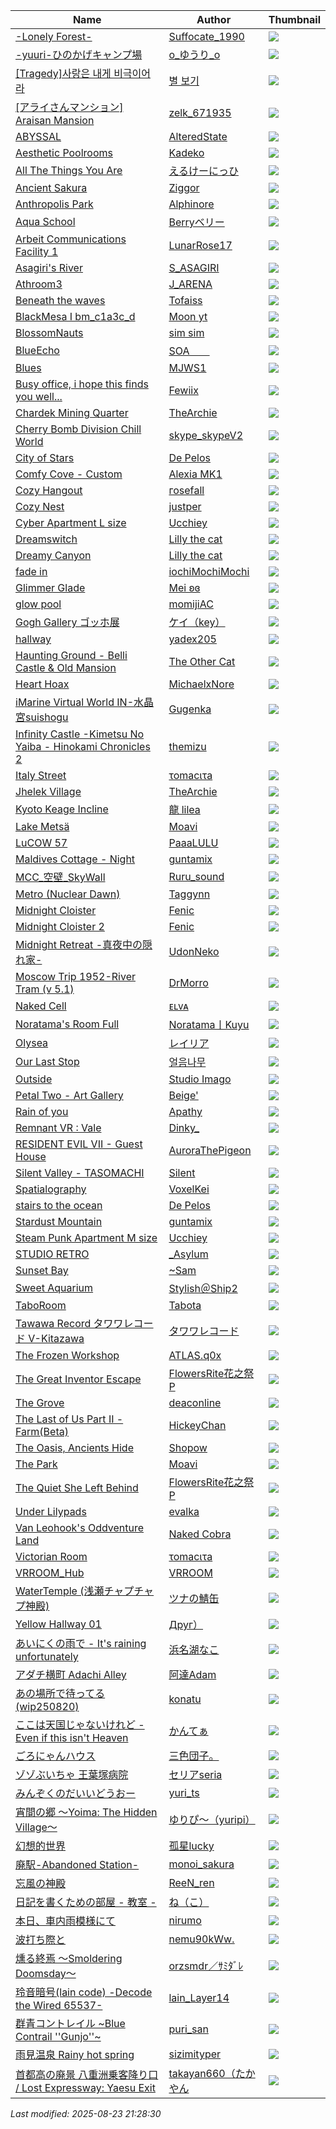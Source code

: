 | Name | Author | Thumbnail |
|------|--------|-----------|
| [\-Lonely Forest\-](https://vrchat.com/home/world/wrld\_b3a36df1\-d914\-4725\-8184\-b7854be3ed20) | [Suffocate\_1990](https://vrchat.com/home/user/usr_af767bdc-c354-4398-9e61-d79176f5b3df) | ![](https://api.vrchat.cloud/api/1/image/file_53ef9584-9a5b-428c-9898-13162387fe2e/2/256) |
| [\-yuuri\-ひのかげキャンプ場](https://vrchat.com/home/world/wrld\_eea92678\-fd49\-4228\-9fb3\-fb24a70e04b3) | [o\_ゆうり\_o](https://vrchat.com/home/user/usr_40c1b997-41c6-47a2-b88b-7b1f1c5484d7) | ![](https://api.vrchat.cloud/api/1/image/file_da0d80f0-2708-42f9-9cb8-4568261136e7/2/256) |
| [\[Tragedy\]사랑은 내게 비극이어라](https://vrchat.com/home/world/wrld\_e7370567\-0c86\-4ea5\-a658\-2043034e1fd6) | [별 보기](https://vrchat.com/home/user/usr_d1cc28d9-da61-4404-8d05-7a89aa3fac78) | ![](https://api.vrchat.cloud/api/1/image/file_ca8b84de-e679-4cd6-9e7a-173ad3340428/3/256) |
| [\[アライさんマンション\] Araisan Mansion](https://vrchat.com/home/world/wrld\_a87e7c31\-2da8\-451e\-a79e\-b1de72d53f9c) | [zelk\_671935](https://vrchat.com/home/user/usr_5a3bfdda-9e6a-43fa-be67-52939bea4c46) | ![](https://api.vrchat.cloud/api/1/image/file_8c1ea9e7-1ed2-43fa-837a-6d14cde318d6/3/256) |
| [ABYSSAL](https://vrchat.com/home/world/wrld\_c2f0e718\-0a2d\-41e8\-bdd2\-3dafa0dbbcb0) | [AlteredState](https://vrchat.com/home/user/usr_7bd0714c-9519-42c7-8c42-1777293ffe3d) | ![](https://api.vrchat.cloud/api/1/image/file_511162e2-4aff-4a40-a6a3-d63c94811e72/12/256) |
| [Aesthetic Poolrooms](https://vrchat.com/home/world/wrld\_12294236\-b184\-4d70\-9f81\-1de4798577c8) | [Kadeko](https://vrchat.com/home/user/usr_216d7adc-2045-429c-a842-c5f4b4e027d5) | ![](https://api.vrchat.cloud/api/1/image/file_8764270a-2620-4a06-8022-951eecbbbe1d/4/256) |
| [All The Things You Are](https://vrchat.com/home/world/wrld\_31407467\-0530\-4953\-bd51\-c3307e15cd04) | [えるけーにっひ](https://vrchat.com/home/user/usr_c01b4d8f-a8bd-47bd-8d2c-1c336b7c5956) | ![](https://api.vrchat.cloud/api/1/image/file_a9fe2e0b-ac2e-4b53-b03a-00bd87983b11/10/256) |
| [Ancient Sakura](https://vrchat.com/home/world/wrld\_1a34771c\-ab76\-48fd\-b6ff\-89bac756f5f8) | [Ziggor](https://vrchat.com/home/user/usr_d37acd76-341a-46af-9b0e-d5b0ffa2181d) | ![](https://api.vrchat.cloud/api/1/image/file_074cdd56-3018-4268-ba82-89621ae01a06/5/256) |
| [Anthropolis Park](https://vrchat.com/home/world/wrld\_c8b800d0\-5db5\-4b0f\-9c49\-9357a9bf9302) | [Alphinore](https://vrchat.com/home/user/usr_fcc77cf1-7f23-4d0a-9e69-a34ea39d3658) | ![](https://api.vrchat.cloud/api/1/image/file_411f235d-138e-4710-8205-02544972a9f8/15/256) |
| [Aqua School](https://vrchat.com/home/world/wrld\_52a84f8f\-a1c3\-4073\-a1f4\-f7e6cb417e85) | [Berryベリー](https://vrchat.com/home/user/usr_a89f1e5b-d320-412c-a717-8f96b1e9db26) | ![](https://api.vrchat.cloud/api/1/image/file_f0e6bd2e-2234-4def-9771-d002046c2a1e/3/256) |
| [Arbeit Communications Facility 1](https://vrchat.com/home/world/wrld\_7a309101\-ca82\-4ac0\-a63b\-dd8f7efc64e1) | [LunarRose17](https://vrchat.com/home/user/usr_cc9f7530-f53b-47a9-b968-929dcfc62924) | ![](https://api.vrchat.cloud/api/1/image/file_77d74855-1826-4fa8-87d2-66d7b517c856/1/256) |
| [Asagiri's River](https://vrchat.com/home/world/wrld\_4bf2ebb0\-875b\-4ef3\-8677\-5c8cc2326baa) | [S\_ASAGIRI](https://vrchat.com/home/user/usr_56e65bb3-58c1-4056-9687-4f3bb1ef6b2a) | ![](https://api.vrchat.cloud/api/1/image/file_bcb36e63-2374-48dd-9cf9-cdc998530cb5/8/256) |
| [Athroom3](https://vrchat.com/home/world/wrld\_c207549c\-8573\-496b\-83ae\-c931c70cdc74) | [J\_ARENA](https://vrchat.com/home/user/usr_23465992-cd56-45e5-b499-42c60e2636bb) | ![](https://api.vrchat.cloud/api/1/image/file_a036fc0b-0bab-43e4-a4a6-29c0e04e76ea/1/256) |
| [Beneath the waves](https://vrchat.com/home/world/wrld\_9c79ed04\-8e78\-4eac\-bfe5\-9d6b1157de19) | [Tofaiss](https://vrchat.com/home/user/usr_0d7aaf0a-d51f-4d61-ba50-e143b3ef296d) | ![](https://api.vrchat.cloud/api/1/image/file_acf57f67-e3be-4932-a004-3273e7244fa6/2/256) |
| [BlackMesa I bm\_c1a3c\_d](https://vrchat.com/home/world/wrld\_59486bc3\-92b7\-4e1a\-b176\-05b4565e091a) | [Moon yt](https://vrchat.com/home/user/usr_9e1578b5-cfca-4807-9558-18ce42ddd806) | ![](https://api.vrchat.cloud/api/1/image/file_19a8936d-d0cd-4333-a8ed-d7cab2346ae3/3/256) |
| [BlossomNauts](https://vrchat.com/home/world/wrld\_da3a3002\-e9fa\-46de\-a0cb\-2a923f98b818) | [sim sim](https://vrchat.com/home/user/usr_77239655-29f4-48fc-bfc5-e096bed56cda) | ![](https://api.vrchat.cloud/api/1/image/file_841546b4-51c1-493c-aaca-1456517d4403/4/256) |
| [BlueEcho](https://vrchat.com/home/world/wrld\_468431c3\-0987\-45b6\-ac56\-614caad421b7) | [SOA＿＿](https://vrchat.com/home/user/usr_9c7ea4d2-0f45-4222-ace9-681d0fdcc903) | ![](https://api.vrchat.cloud/api/1/image/file_a574ad9b-8671-45c2-915e-b9263cedb356/3/256) |
| [Blues](https://vrchat.com/home/world/wrld\_5ce2a880\-8364\-4f92\-a21e\-666bc990b6ca) | [MJWS1](https://vrchat.com/home/user/usr_452c86c8-a6c2-4db1-8eea-eb9894150f18) | ![](https://api.vrchat.cloud/api/1/image/file_a880cf1c-39d8-4153-aec4-c78cd932a22a/2/256) |
| [Busy office, i hope this finds you well\.\.\.](https://vrchat.com/home/world/wrld\_b86151b6\-9d6b\-4290\-8530\-db463e692511) | [Fewiix](https://vrchat.com/home/user/usr_7a11610f-683d-4d31-9340-059faeb87d8a) | ![](https://api.vrchat.cloud/api/1/image/file_fa42de54-0bdd-4f11-80e0-77764027d6bf/3/256) |
| [Chardek Mining Quarter](https://vrchat.com/home/world/wrld\_c971749e\-cf58\-464c\-a3a4\-c25a67bc9da7) | [TheArchie](https://vrchat.com/home/user/usr_48d7a485-6e6f-4e42-90a0-0fc370e94fd0) | ![](https://api.vrchat.cloud/api/1/image/file_080115d0-75ae-4867-a4a0-57f9104e6d5c/1/256) |
| [Cherry Bomb Division Chill World](https://vrchat.com/home/world/wrld\_32cfe7e7\-f391\-4eb7\-884f\-42c9d2810504) | [skype\_skypeV2](https://vrchat.com/home/user/usr_2a2c62da-b7a9-4f85-b556-b61fcec31398) | ![](https://api.vrchat.cloud/api/1/image/file_9e02efb2-959f-4a63-85cc-d2965e6200ba/1/256) |
| [City of Stars](https://vrchat.com/home/world/wrld\_9fee4118\-c0f1\-4f5c\-92fe\-8d5f605238f6) | [De Pelos](https://vrchat.com/home/user/usr_446dcdcb-0766-4bda-85dc-3cb7630f8a5a) | ![](https://api.vrchat.cloud/api/1/image/file_f5590dde-fe25-4ab0-8c62-f04d41fb5f64/8/256) |
| [Comfy Cove \- Custom](https://vrchat.com/home/world/wrld\_09a2b5d3\-4c5d\-4062\-b5b7\-ccf06a636a60) | [Alexia MK1](https://vrchat.com/home/user/usr_7729458d-0729-40d3-9fa0-db8b86a38302) | ![](https://api.vrchat.cloud/api/1/image/file_29f3e4a3-5494-4cbf-a197-8792491da324/4/256) |
| [Cozy Hangout](https://vrchat.com/home/world/wrld\_ce512471\-12d9\-4e9b\-9688\-e0663facc49c) | [гоѕеfаll](https://vrchat.com/home/user/usr_d4467f2a-bc0b-487d-9e6d-40aa451d3857) | ![](https://api.vrchat.cloud/api/1/image/file_703c8fe6-2b3b-45ab-b785-57353ba006ae/5/256) |
| [Cozy Nest](https://vrchat.com/home/world/wrld\_ec609b47\-2b6b\-4644\-b8af\-9e44eefa923d) | [justper](https://vrchat.com/home/user/usr_956e1da4-8625-46dd-a120-8700c6fe5c06) | ![](https://api.vrchat.cloud/api/1/image/file_91744203-0e91-4340-b4a6-cb26c7bcfc56/5/256) |
| [Cyber Apartment L size](https://vrchat.com/home/world/wrld\_649a018a\-990f\-4c33\-bf16\-1f7389ca1061) | [Ucchiey](https://vrchat.com/home/user/usr_24bfa5e4-55cf-472d-80a1-890b2a00d42f) | ![](https://api.vrchat.cloud/api/1/image/file_ce505f47-df0a-4713-b720-9ec4cdf8e2c1/4/256) |
| [Dreamswitch](https://vrchat.com/home/world/wrld\_3fef0246\-f7a8\-4ee5\-9d57\-6daec179f557) | [Lilly the cat](https://vrchat.com/home/user/usr_7f2dd193-a0d3-4381-89a5-de76f7405e65) | ![](https://api.vrchat.cloud/api/1/image/file_7962ebc0-3329-431a-b5b8-0ee712a4b76d/4/256) |
| [Dreamy Canyon](https://vrchat.com/home/world/wrld\_18c576f2\-37ea\-4b24\-8c83\-642bf48fd413) | [Lilly the cat](https://vrchat.com/home/user/usr_7f2dd193-a0d3-4381-89a5-de76f7405e65) | ![](https://api.vrchat.cloud/api/1/image/file_2eefc2d9-c22d-47a8-8e8c-53811b7ebf00/6/256) |
| [fade in](https://vrchat.com/home/world/wrld\_48ea5e28\-89ac\-4e39\-be98\-f0ebdaf5a8d0) | [iochiMochiMochi](https://vrchat.com/home/user/usr_52f9c65d-b3ba-41d1-a257-9554171290f8) | ![](https://api.vrchat.cloud/api/1/image/file_dae5dbc7-e0fe-4801-b3b6-385eca607e72/14/256) |
| [Glimmer Glade](https://vrchat.com/home/world/wrld\_b92b44e1\-bd57\-4100\-9d49\-c6eaee90c7de) | [Mei ʚɞ](https://vrchat.com/home/user/usr_8f8fdf1b-d5aa-426f-b1bb-93fb415956d1) | ![](https://api.vrchat.cloud/api/1/image/file_229b962a-6029-4e62-85af-6477d9568624/8/256) |
| [glow pool](https://vrchat.com/home/world/wrld\_75fc122b\-46ad\-4700\-873e\-f934ccd77f3a) | [momijiAC](https://vrchat.com/home/user/usr_9e302996-3267-4282-9163-fc6783d48c4f) | ![](https://api.vrchat.cloud/api/1/image/file_ab9b3ff6-de7d-458f-b2ab-f0e5954536d7/2/256) |
| [Gogh Gallery ゴッホ展](https://vrchat.com/home/world/wrld\_e4b6c5d2\-ec46\-460a\-9dca\-045bb78ee5c9) | [ケイ（key）](https://vrchat.com/home/user/usr_c49e26b9-4736-4d31-82f3-a682771c8ab6) | ![](https://api.vrchat.cloud/api/1/image/file_2a0e9957-3a17-4c04-9254-3ce8830a1d7e/1/256) |
| [hallway](https://vrchat.com/home/world/wrld\_3a009026\-ea91\-43dd\-b7ca\-c73d0c1b163c) | [yadex205](https://vrchat.com/home/user/usr_46012184-a5ed-405d-b8bb-e108424aede4) | ![](https://api.vrchat.cloud/api/1/image/file_41d4ddd4-01d1-4182-8142-664412837908/9/256) |
| [Haunting Ground \- Belli Castle & Old Mansion](https://vrchat.com/home/world/wrld\_77d3c7c2\-d687\-4665\-8444\-5b2950f10e4d) | [The Other Cat](https://vrchat.com/home/user/usr_939f2c7f-1857-40a5-a336-87cc2b71a7ea) | ![](https://api.vrchat.cloud/api/1/image/file_1d36b3bb-53ca-438b-bfea-ae6aa0cf3c31/2/256) |
| [Heart Hoax](https://vrchat.com/home/world/wrld\_2fa20da7\-23c5\-4c1b\-bcae\-73e90179f9f2) | [MichaelxNore](https://vrchat.com/home/user/usr_10e365c3-1268-47e5-a8f7-1da191c353ff) | ![](https://api.vrchat.cloud/api/1/image/file_c3464378-90a0-49b3-b6a9-50afcee92a43/3/256) |
| [iMarine Virtual World IN\-水晶宮suishogu](https://vrchat.com/home/world/wrld\_6a79af9c\-17f9\-478e\-bca5\-9bc01716936c) | [Gugenka](https://vrchat.com/home/user/usr_90f4067a-a70f-4099-9c7d-0d90ebd7fe62) | ![](https://api.vrchat.cloud/api/1/image/file_6aaf115f-e558-4cee-af88-4ccba358bc68/7/256) |
| [Infinity Castle \-Kimetsu No Yaiba \- Hinokami Chronicles 2](https://vrchat.com/home/world/wrld\_6625dcef\-8d8f\-4f1d\-9dbb\-7babcbe5db56) | [themizu](https://vrchat.com/home/user/usr_ecf10a50-26c7-4626-ba39-fd4e8ec5d19b) | ![](https://api.vrchat.cloud/api/1/image/file_0e26cae2-d58b-405b-b3f5-3f5ee979c8f0/2/256) |
| [Italy Street](https://vrchat.com/home/world/wrld\_b394f4e9\-fe9b\-47c8\-871c\-8f4d2485618d) | [τοmacιτa](https://vrchat.com/home/user/usr_0444eee9-5725-485b-93df-23df032b819b) | ![](https://api.vrchat.cloud/api/1/image/file_7003cfd8-bd08-4e93-8a53-d2d852fe0fc3/1/256) |
| [Jhelek Village](https://vrchat.com/home/world/wrld\_07f51468\-dcb4\-49c7\-b250\-1ac63356ab08) | [TheArchie](https://vrchat.com/home/user/usr_48d7a485-6e6f-4e42-90a0-0fc370e94fd0) | ![](https://api.vrchat.cloud/api/1/image/file_a0a6af4f-d692-4414-9ef0-1b988d8a2cd0/1/256) |
| [Kyoto Keage Incline](https://vrchat.com/home/world/wrld\_5c39d0ce\-d047\-4244\-b102\-c4b647907d3c) | [龍 lilea](https://vrchat.com/home/user/usr_240cd891-1893-4fda-a499-cef1887b3909) | ![](https://api.vrchat.cloud/api/1/image/file_6389c35b-9d56-4bf6-b354-80cae33bcc62/4/256) |
| [Lake Metsä](https://vrchat.com/home/world/wrld\_1b01ace1\-7a64\-464c\-8598\-7cad3bee361d) | [Moavi](https://vrchat.com/home/user/usr_78677f23-de63-46c3-8057-aa7eac0b1060) | ![](https://api.vrchat.cloud/api/1/image/file_eb239c2e-01ba-43e6-a013-c7fcb98b487f/6/256) |
| [LuCOW 57](https://vrchat.com/home/world/wrld\_fa4d68d4\-c9b1\-403e\-b75f\-e7cf5c47bbae) | [PaaaLULU](https://vrchat.com/home/user/usr_c9565a99-c947-4beb-a6ab-569c9e5c2700) | ![](https://api.vrchat.cloud/api/1/image/file_20e4f7d6-67bc-4963-bcfe-42d492be6489/2/256) |
| [Maldives Cottage \- Night](https://vrchat.com/home/world/wrld\_a5f8c533\-5b9d\-4e17\-a4b5\-5112f4e5f0d9) | [guntamix](https://vrchat.com/home/user/usr_d6e721e4-963f-41bc-8fcc-0b2027204c27) | ![](https://api.vrchat.cloud/api/1/image/file_ac594859-1870-4357-a8f0-cc3d94d991f7/7/256) |
| [MCC\_空壁\_SkyWall](https://vrchat.com/home/world/wrld\_4c92239d\-b9c3\-45aa\-a17c\-016d6513c73b) | [Ruru\_sound](https://vrchat.com/home/user/usr_86013d6e-a804-49ce-91a9-8cc292d38c25) | ![](https://api.vrchat.cloud/api/1/image/file_848f1342-06e0-4658-9f75-3b0fa570dfc2/1/256) |
| [Metro \(Nuclear Dawn\)](https://vrchat.com/home/world/wrld\_bff95063\-c35d\-4f7d\-8527\-a73bb81cca97) | [Taggynn](https://vrchat.com/home/user/usr_54c17519-8ff7-4cfd-adc0-1be81a484672) | ![](https://api.vrchat.cloud/api/1/image/file_47aa69ca-812b-4d6d-9a9d-d2917c1983d3/3/256) |
| [Midnight Cloister](https://vrchat.com/home/world/wrld\_e4e64555\-17af\-4967\-b10e\-f9fa29711c6b) | [Fenic](https://vrchat.com/home/user/usr_ae8da336-8fe1-4589-8f95-3a8c7b3e5a5d) | ![](https://api.vrchat.cloud/api/1/image/file_7f777279-ec02-453c-bfc4-2e06383b49ef/4/256) |
| [Midnight Cloister 2](https://vrchat.com/home/world/wrld\_09e08be5\-bd8f\-4921\-a68d\-02d1bcbf3e72) | [Fenic](https://vrchat.com/home/user/usr_ae8da336-8fe1-4589-8f95-3a8c7b3e5a5d) | ![](https://api.vrchat.cloud/api/1/image/file_e0a76ca9-b4f0-45ba-9e37-57d70acc7b5d/2/256) |
| [Midnight Retreat \-真夜中の隠れ家\-](https://vrchat.com/home/world/wrld\_0c62b622\-13f9\-4bc0\-adb2\-7fca7cef13c2) | [UdonNeko](https://vrchat.com/home/user/usr_7f34cfba-751a-4c3b-a3d3-45e770c581b5) | ![](https://api.vrchat.cloud/api/1/image/file_5ad6615d-c0e2-43fb-96df-75904c6492f8/8/256) |
| [Moscow Trip 1952\-River Tram \(v 5\.1\)](https://vrchat.com/home/world/wrld\_b18a8147\-890a\-4b09\-b847\-9ffa12fdef4c) | [DrMorro](https://vrchat.com/home/user/usr_d97e5584-51ac-4f67-afee-48e7f947eb3b) | ![](https://api.vrchat.cloud/api/1/image/file_7bc9ff7d-bc2b-4179-a91e-5a287d571f12/4/256) |
| [Naked Cell](https://vrchat.com/home/world/wrld\_d71a35bd\-ae12\-4a9e\-ac01\-ce15c141c192) | [ᴇʟᴠᴀ](https://vrchat.com/home/user/usr_1c71e070-08fd-495e-8448-9c9fb8416a91) | ![](https://api.vrchat.cloud/api/1/image/file_8a397a4b-ea58-4596-aef8-b661a0b7f9bb/2/256) |
| [Noratama's Room Full](https://vrchat.com/home/world/wrld\_e8e36ca2\-e7aa\-40f2\-bbe2\-d0cca045e3f7) | [Noratama丨Kuyu](https://vrchat.com/home/user/usr_7ceecd88-432f-4e1a-9398-2ad638ede615) | ![](https://api.vrchat.cloud/api/1/image/file_2b3f93ac-31ce-4f7e-98a3-d01e183677b0/1/256) |
| [Olysea](https://vrchat.com/home/world/wrld\_532231cd\-88d1\-49df\-9335\-ea1dfcc09aec) | [レイリア](https://vrchat.com/home/user/usr_d07ce620-daf7-49b1-a1fa-ac7b2d3f8ae9) | ![](https://api.vrchat.cloud/api/1/image/file_1212af10-1e6b-431d-a696-a7b8a783ca9c/2/256) |
| [Our Last Stop](https://vrchat.com/home/world/wrld\_bf2fe940\-d5db\-4564\-a378\-ef32d1070273) | [얼음나무](https://vrchat.com/home/user/usr_4e82577c-91b1-465a-aea8-9f6ad56a68b3) | ![](https://api.vrchat.cloud/api/1/image/file_66d5b299-2977-49dc-a6d8-61c245303fa2/2/256) |
| [Outside](https://vrchat.com/home/world/wrld\_c8470313\-b94b\-4e4f\-8db6\-f4a5adb4cb3e) | [Studio Imago](https://vrchat.com/home/user/usr_c4de2a6c-6c73-495b-b16a-48feeba2f55c) | ![](https://api.vrchat.cloud/api/1/image/file_5baa3b7b-474c-4b90-9de7-96306935a307/1/256) |
| [Petal Two \- Art Gallery](https://vrchat.com/home/world/wrld\_253be946\-b58a\-49a5\-9774\-5901b7fd3447) | [Beige'](https://vrchat.com/home/user/usr_f5c59021-4b15-4147-9fa6-aa5d41431e32) | ![](https://api.vrchat.cloud/api/1/image/file_2d8283a7-0352-49d2-a394-0d30aaab9406/1/256) |
| [Rain of you](https://vrchat.com/home/world/wrld\_0f2e25a6\-1c09\-4f25\-9fdb\-2c8cd009edfd) | [Apathy](https://vrchat.com/home/user/usr_9dab3cce-1110-4c28-847b-533bcbc0a8f1) | ![](https://api.vrchat.cloud/api/1/image/file_5061ff00-882b-4910-8789-3d3080426f12/2/256) |
| [Remnant VR : Vale](https://vrchat.com/home/world/wrld\_435c3698\-da11\-41d5\-888e\-1ce8e214e4ed) | [Dinky\_](https://vrchat.com/home/user/usr_70956ac3-9878-4e41-b8b3-29edb863e8a8) | ![](https://api.vrchat.cloud/api/1/image/file_622edd05-7832-4b54-afeb-43044ce792f7/2/256) |
| [RESIDENT EVIL VII \- Guest House](https://vrchat.com/home/world/wrld\_e182a38d\-80eb\-4969\-a4b2\-5de4d500ed4b) | [AuroraThePigeon](https://vrchat.com/home/user/usr_58b6a5d2-bd88-460d-99e4-b4b4ec630e12) | ![](https://api.vrchat.cloud/api/1/image/file_1dd1b440-424b-46f0-96d1-4c8c77f235cf/4/256) |
| [Silent Valley \- TASOMACHI](https://vrchat.com/home/world/wrld\_a3c137e3\-4f74\-4e29\-a967\-499f22ea9f5a) | [Silent](https://vrchat.com/home/user/usr_b0b2b21d-50a8-4d26-8d5a-1bf3f4225dcd) | ![](https://api.vrchat.cloud/api/1/image/file_f0c5a977-5afc-4891-bbbd-e1208eb8f265/3/256) |
| [Spatialography](https://vrchat.com/home/world/wrld\_0ab57861\-abb2\-4802\-8783\-4ae089ea268b) | [VoxelKei](https://vrchat.com/home/user/usr_73a64bc7-c786-40a1-a3b4-1f19da86d390) | ![](https://api.vrchat.cloud/api/1/image/file_c830c760-e305-4f81-8208-71d0c245835b/2/256) |
| [stairs to the ocean](https://vrchat.com/home/world/wrld\_7b8b5b45\-f2e7\-435d\-9b94\-965f53aa564b) | [De Pelos](https://vrchat.com/home/user/usr_446dcdcb-0766-4bda-85dc-3cb7630f8a5a) | ![](https://api.vrchat.cloud/api/1/image/file_26812a07-682f-4870-bbf6-0905818fea87/2/256) |
| [Stardust Mountain](https://vrchat.com/home/world/wrld\_583b4ae8\-d2a3\-47dd\-906b\-32180e6fd6bf) | [guntamix](https://vrchat.com/home/user/usr_d6e721e4-963f-41bc-8fcc-0b2027204c27) | ![](https://api.vrchat.cloud/api/1/image/file_1e7fd386-6db7-4cd6-857e-467bf085d3fc/6/256) |
| [Steam Punk Apartment M size](https://vrchat.com/home/world/wrld\_a0347715\-6291\-4b0f\-a3bc\-32bb2bd1a1ac) | [Ucchiey](https://vrchat.com/home/user/usr_24bfa5e4-55cf-472d-80a1-890b2a00d42f) | ![](https://api.vrchat.cloud/api/1/image/file_24aa965b-0f3a-48e4-b23e-aaef7626b869/9/256) |
| [STUDIO RETRO](https://vrchat.com/home/world/wrld\_ab50bfe8\-e407\-4c63\-ace0\-c98d1a312f9a) | [\_Asylum](https://vrchat.com/home/user/usr_11838496-0ae5-44f0-b6cf-15d390794b71) | ![](https://api.vrchat.cloud/api/1/image/file_2a7453b8-5354-4890-8a4e-c16e99d5c9a1/2/256) |
| [Sunset Bay](https://vrchat.com/home/world/wrld\_36117d86\-d759\-4b9c\-962e\-eb25c8caebdf) | [~Sam](https://vrchat.com/home/user/usr_321ab97e-6e62-404f-9811-548d684fd7e1) | ![](https://api.vrchat.cloud/api/1/image/file_f7be1fc7-0c3b-413c-a9b8-9a34ffa29cc4/1/256) |
| [Sweet Aquarium](https://vrchat.com/home/world/wrld\_7fc7ed1b\-a643\-4d23\-a985\-addad43a7f44) | [Stylish＠Ship2](https://vrchat.com/home/user/usr_8f44958d-2d70-47e5-b1a0-67f09f5ac378) | ![](https://api.vrchat.cloud/api/1/image/file_9065511d-5f88-460e-b85b-0f83867a7365/3/256) |
| [TaboRoom](https://vrchat.com/home/world/wrld\_94720c04\-5499\-4187\-aab3\-a96bdbb3995d) | [Tabota](https://vrchat.com/home/user/usr_5cade8f0-f747-4d0f-8fac-541f8eae3ff1) | ![](https://api.vrchat.cloud/api/1/image/file_903fc90a-3e22-4676-bae7-caa65460a071/1/256) |
| [Tawawa Record タワワレコード V\-Kitazawa](https://vrchat.com/home/world/wrld\_01b95334\-95f0\-4265\-a11f\-f91b15731ac4) | [タワワレコード](https://vrchat.com/home/user/usr_75c55291-7846-49c4-bd3e-8ed31bd17749) | ![](https://api.vrchat.cloud/api/1/image/file_6fae90ea-b743-49b7-b1ae-51211b126a55/4/256) |
| [The Frozen Workshop](https://vrchat.com/home/world/wrld\_bd07573e\-b6b7\-42dd\-9db3\-608080c23b39) | [ATLAS․q0x](https://vrchat.com/home/user/usr_b5cf1311-d6d4-4b17-bf93-b5e043d156e6) | ![](https://api.vrchat.cloud/api/1/image/file_2237dd18-4f83-4b56-acf1-32e80e0b13cb/3/256) |
| [The Great Inventor Escape](https://vrchat.com/home/world/wrld\_d94fea54\-1d35\-40f3\-b820\-b19862d3880a) | [FlowersRite花之祭P](https://vrchat.com/home/user/usr_c0fcff0e-27fc-4f82-8b98-a1c29ff16dee) | ![](https://api.vrchat.cloud/api/1/image/file_5b051245-a01f-4698-81b5-d70cfc4dc8fc/1/256) |
| [The Grove](https://vrchat.com/home/world/wrld\_e8a29336\-e021\-4975\-8c94\-8a68bcdfc4c3) | [deaconline](https://vrchat.com/home/user/usr_04a52932-b6a2-4b2b-8191-728f7152f3f6) | ![](https://api.vrchat.cloud/api/1/image/file_b0d3a4da-0f8e-41b2-aaae-04851fd1fcd3/2/256) |
| [The Last of Us Part II \- Farm\(Beta\)](https://vrchat.com/home/world/wrld\_8f323ba8\-2a99\-47d2\-8f14\-c4df53950029) | [HickeyChan](https://vrchat.com/home/user/usr_60ba6fba-df15-4955-a0f3-ed8aae50c8a1) | ![](https://api.vrchat.cloud/api/1/image/file_0beb7305-b1a1-47ff-8c3a-000620900e87/1/256) |
| [The Oasis, Ancients Hide](https://vrchat.com/home/world/wrld\_a2ae3565\-c419\-48b5\-bd65\-aed4d3b4a361) | [Shopow](https://vrchat.com/home/user/usr_017c59c4-dea7-429b-a349-a84c01bd409f) | ![](https://api.vrchat.cloud/api/1/image/file_f312d68c-ba82-46a9-83a9-03a9b32ff5b9/2/256) |
| [The Park](https://vrchat.com/home/world/wrld\_cc2e04ab\-67a9\-4094\-aa30\-d5dc6103a755) | [Moavi](https://vrchat.com/home/user/usr_78677f23-de63-46c3-8057-aa7eac0b1060) | ![](https://api.vrchat.cloud/api/1/image/file_d1a698d1-610a-4cd5-9c9c-93242a9e6cf4/3/256) |
| [The Quiet She Left Behind](https://vrchat.com/home/world/wrld\_3f55a5ff\-5fb5\-4d81\-8ae6\-7a25b042ffb1) | [FlowersRite花之祭P](https://vrchat.com/home/user/usr_c0fcff0e-27fc-4f82-8b98-a1c29ff16dee) | ![](https://api.vrchat.cloud/api/1/image/file_8243b28e-c375-4856-a81a-66c7ec0a96e8/1/256) |
| [Under Lilypads](https://vrchat.com/home/world/wrld\_11b24673\-f86d\-46cc\-a197\-b39527b4c7ad) | [evalka](https://vrchat.com/home/user/usr_4cfcd35b-2a6a-4850-b790-7eaf1c23d47c) | ![](https://api.vrchat.cloud/api/1/image/file_51013a76-9460-4950-a5eb-b0d0cde505fe/2/256) |
| [Van Leohook's Oddventure Land](https://vrchat.com/home/world/wrld\_20821acf\-414a\-454d\-aa3d\-be9dcd243b6d) | [Naked Cobra](https://vrchat.com/home/user/usr_07a42a46-39f6-472a-b349-d8ff1d5f7dc9) | ![](https://api.vrchat.cloud/api/1/image/file_28f14416-1aca-4667-ab44-67c623ab1427/2/256) |
| [Victorian Room](https://vrchat.com/home/world/wrld\_3bd02952\-d32a\-4c8e\-baea\-e55bcbd7eaf5) | [τοmacιτa](https://vrchat.com/home/user/usr_0444eee9-5725-485b-93df-23df032b819b) | ![](https://api.vrchat.cloud/api/1/image/file_48857d27-bc1d-46c9-ac59-44b25e0fd764/1/256) |
| [VRROOM\_Hub](https://vrchat.com/home/world/wrld\_9e0ae26e\-3e9b\-4b22\-a03e\-b6a63d6b5900) | [VRROOM](https://vrchat.com/home/user/usr_78b14613-08e3-4494-a57b-2dda71fd4c61) | ![](https://api.vrchat.cloud/api/1/image/file_344ac1bc-4023-401b-a1fb-799393a7ebaf/1/256) |
| [WaterTemple \(浅瀬チャプチャプ神殿\)](https://vrchat.com/home/world/wrld\_5c66265a\-e56e\-4274\-a494\-613c5ff0573f) | [ツナの鯖缶](https://vrchat.com/home/user/usr_9c98cb64-1a21-4cf4-9ed1-714415313f45) | ![](https://api.vrchat.cloud/api/1/image/file_2fc7a24f-0dde-4f36-b53c-fd3b925b2b5f/2/256) |
| [Yellow Hallway 01](https://vrchat.com/home/world/wrld\_6a2ee140\-bcce\-4e66\-8a7c\-43f50427437b) | [Друг）](https://vrchat.com/home/user/usr_c50740b7-a301-408d-89f2-e690eb78d0fd) | ![](https://api.vrchat.cloud/api/1/image/file_def8863c-caf3-4944-9288-5bd240674690/1/256) |
| [あいにくの雨で \- It's raining unfortunately](https://vrchat.com/home/world/wrld\_9d96a796\-e395\-4e8a\-ad8d\-c94754b5c985) | [浜名湖なこ](https://vrchat.com/home/user/usr_d435482e-f276-4899-a20c-e4f77db6d2b9) | ![](https://api.vrchat.cloud/api/1/image/file_12a060a5-45fb-418a-a2b9-213eee4c290c/5/256) |
| [アダチ横町 Adachi Alley](https://vrchat.com/home/world/wrld\_1ed985a2\-3472\-450b\-8864\-bdfd628582c7) | [阿達Adam](https://vrchat.com/home/user/usr_9285ba36-448a-4d45-9bd8-cd2dfcdf32a3) | ![](https://api.vrchat.cloud/api/1/image/file_efd87d59-16bf-4f10-a6a8-0af70b8fc8eb/4/256) |
| [あの場所で待ってる\(wip250820\)](https://vrchat.com/home/world/wrld\_9734efec\-4af3\-48a8\-b876\-2b730b6691bc) | [konatu](https://vrchat.com/home/user/usr_15f4ec74-65cb-47f2-b2a0-bfca20d70108) | ![](https://api.vrchat.cloud/api/1/image/file_e528ab2b-bc01-4346-8439-31923d7eb2bc/10/256) |
| [ここは天国じゃないけれど \- Even if this isn't Heaven](https://vrchat.com/home/world/wrld\_f426bea1\-0c07\-40d4\-abb6\-83b41075875c) | [かんてぁ](https://vrchat.com/home/user/usr_fbe33911-d8fb-4099-bb41-13e8f25525d9) | ![](https://api.vrchat.cloud/api/1/image/file_bfcd872c-6752-4b4f-ab77-baea0c9e9d0a/4/256) |
| [ごろにゃんハウス](https://vrchat.com/home/world/wrld\_da64f96d\-7b06\-422e\-a6bc\-ffc937fee620) | [三色団子。](https://vrchat.com/home/user/usr_0e2a09c1-9d1a-4294-93bc-f177b2915117) | ![](https://api.vrchat.cloud/api/1/image/file_8a071cc6-c589-4268-9f5b-013fed8d9cd0/1/256) |
| [ゾゾぶいちゃ 王葉塚病院](https://vrchat.com/home/world/wrld\_12d6c42d\-a249\-4ea5\-b234\-7e1e7812471c) | [セリアseria](https://vrchat.com/home/user/usr_5fca7403-7149-4b1f-8483-0b0900a18ed7) | ![](https://api.vrchat.cloud/api/1/image/file_d0d0ee9c-3e68-439d-9666-610af298d123/3/256) |
| [みんぞくのだいいどうおー](https://vrchat.com/home/world/wrld\_4379a37b\-53a3\-4c03\-9818\-28cbff44b032) | [yuri\_ts](https://vrchat.com/home/user/usr_f1ba63f9-a0cc-4c4d-9ee1-49e3ebaa3aeb) | ![](https://api.vrchat.cloud/api/1/image/file_c0176535-1305-42b2-95f2-c88e721776c4/2/256) |
| [宵間の郷 ～Yoima: The Hidden Village～](https://vrchat.com/home/world/wrld\_12f102fc\-7ef8\-48c6\-b5f1\-3623e8b325b7) | [ゆりぴ～（yuripi）](https://vrchat.com/home/user/usr_a5e8bd49-1860-46fe-be76-a1588ad94373) | ![](https://api.vrchat.cloud/api/1/image/file_6a573ec3-427f-4eb3-836a-d63bad675530/8/256) |
| [幻想的世界](https://vrchat.com/home/world/wrld\_f732a38a\-725c\-47dd\-8898\-ee4635ee39e4) | [孤星lucky](https://vrchat.com/home/user/usr_49a82cbc-0a84-4fd4-bd4c-9d5df961ff8d) | ![](https://api.vrchat.cloud/api/1/image/file_d8bd2199-abd1-4e15-8fe7-7e3b1737cfe4/1/256) |
| [廃駅\-Abandoned Station\-](https://vrchat.com/home/world/wrld\_d4a47ef2\-1197\-4164\-9613\-24d4f505a085) | [monoi\_sakura](https://vrchat.com/home/user/usr_84671ae7-bb03-48f0-baac-81e1458276e6) | ![](https://api.vrchat.cloud/api/1/image/file_630702aa-26c4-4947-8ed7-47adb4750ea9/5/256) |
| [忘風の神殿](https://vrchat.com/home/world/wrld\_e6b3290d\-45f5\-46b8\-9728\-23865939f5c5) | [ReeN\_ren](https://vrchat.com/home/user/usr_53e0db01-77f8-411b-a9cf-04e1a268e20b) | ![](https://api.vrchat.cloud/api/1/image/file_818952c1-7cfb-4971-81ba-c093bed8f742/2/256) |
| [日記を書くための部屋 \- 教室 \-](https://vrchat.com/home/world/wrld\_9a51eefb\-979a\-4611\-b019\-f89845db2bf4) | [ね（こ）](https://vrchat.com/home/user/usr_7b732068-6842-4e2c-9769-93ff96605fe0) | ![](https://api.vrchat.cloud/api/1/image/file_a5842f91-c062-4fca-bd6e-50c940111193/1/256) |
| [本日、車内雨模様にて](https://vrchat.com/home/world/wrld\_02f30087\-ed74\-4ae4\-a717\-72b5dae5e4dc) | [nirumo](https://vrchat.com/home/user/usr_a61ddb04-92f9-4626-9a95-4975107e899a) | ![](https://api.vrchat.cloud/api/1/image/file_47ecce3a-bc9a-4a44-a347-3f7b9bd00885/7/256) |
| [波打ち際と](https://vrchat.com/home/world/wrld\_af46b672\-1ade\-4de9\-b4b1\-a86f7b79ee90) | [nemu90kWw․](https://vrchat.com/home/user/usr_33926b7a-b197-4320-9170-76349d658c3a) | ![](https://api.vrchat.cloud/api/1/image/file_53a0e561-8006-4492-9353-52e0c9cc986e/6/256) |
| [燻る終焉 ～Smoldering Doomsday～](https://vrchat.com/home/world/wrld\_8a8c9cf0\-da5f\-400d\-a29b\-9e120dfd9533) | [orzsmdr／ｻﾐﾀﾞﾚ](https://vrchat.com/home/user/usr_c8f62dec-1828-4a91-9520-1efb6b190bf5) | ![](https://api.vrchat.cloud/api/1/image/file_ff39ffd9-b1bb-454c-8fd4-963149a25dd3/1/256) |
| [玲音暗号\(lain code\) \-Decode the Wired 65537\-](https://vrchat.com/home/world/wrld\_3e0253e8\-13e6\-4427\-886c\-58dce62ac5a3) | [lain\_Layer14](https://vrchat.com/home/user/usr_d25778a1-a0af-40f2-a775-792995877ee3) | ![](https://api.vrchat.cloud/api/1/image/file_606d9747-57c2-4b8b-9b6c-17bb09b6830d/1/256) |
| [群青コントレイル ~Blue Contrail ''Gunjo''~](https://vrchat.com/home/world/wrld\_89112876\-1c0d\-429b\-8901\-6003ceac8404) | [puri\_san](https://vrchat.com/home/user/usr_30ad11a1-6752-4383-a29f-d1862e124746) | ![](https://api.vrchat.cloud/api/1/image/file_869ee10d-57e4-464a-ab2d-01506659b973/3/256) |
| [雨見温泉 Rainy hot spring](https://vrchat.com/home/world/wrld\_ef5e1903\-f0be\-4533\-a4cd\-821d1094a919) | [sizimityper](https://vrchat.com/home/user/usr_1fae1e47-820a-4671-98eb-a1c1e496dbb2) | ![](https://api.vrchat.cloud/api/1/image/file_f2e0ce54-e9d1-47c8-b0af-b4849dd48688/3/256) |
| [首都高の廃景 八重洲乗客降り口 / Lost Expressway: Yaesu Exit](https://vrchat.com/home/world/wrld\_d78c50e1\-716e\-4215\-bbed\-dd373a4b624b) | [takayan660（たかやん](https://vrchat.com/home/user/usr_e0f98065-385a-44d4-9d13-7318ccf1b95e) | ![](https://api.vrchat.cloud/api/1/image/file_b17bb6a1-a039-433f-b960-ca766b9a1906/4/256) |

*Last modified: 2025-08-23 21:28:30*
